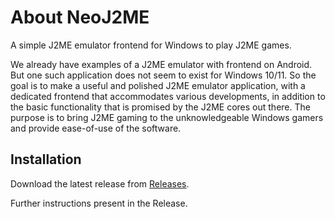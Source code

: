 

# About NeoJ2ME
A simple J2ME emulator frontend for Windows to play J2ME games.

We already have examples of a J2ME emulator with frontend on Android. But one such application does not seem to exist for Windows 10/11. So the goal is to make a useful and polished J2ME emulator application, with a dedicated frontend that accommodates various developments, in addition to the basic functionality that is promised by the J2ME cores out there. The purpose is to bring J2ME gaming to the unknowledgeable Windows gamers and provide ease-of-use of the software.

## Installation
Download the latest release from [Releases](https://github.com/EPICOMI/j2me-pc-emu/releases).

Further instructions present in the Release.
